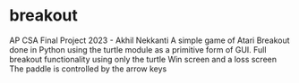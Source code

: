 # breakout
AP CSA Final Project 2023 - Akhil Nekkanti
A simple game of Atari Breakout done in Python using the turtle module as a primitive form of GUI.
Full breakout functionality using only the turtle
Win screen and a loss screen
The paddle is controlled by the arrow keys

